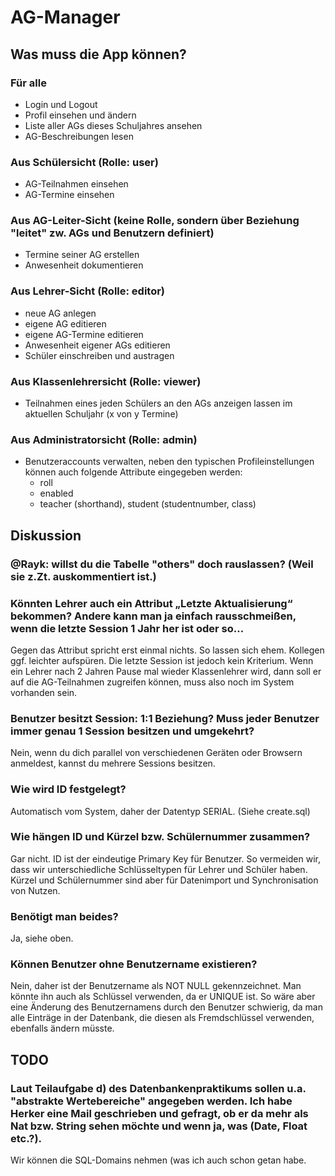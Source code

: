 # AG-Manager

## Was muss die App können?
### Für alle
- Login und Logout
- Profil einsehen und ändern
- Liste aller AGs dieses Schuljahres ansehen
- AG-Beschreibungen lesen

### Aus Schülersicht (Rolle: user)
- AG-Teilnahmen einsehen
- AG-Termine einsehen

### Aus AG-Leiter-Sicht (keine Rolle, sondern über Beziehung "leitet" zw. AGs und Benutzern definiert)
- Termine seiner AG erstellen
- Anwesenheit dokumentieren

### Aus Lehrer-Sicht (Rolle: editor)
- neue AG anlegen
- eigene AG editieren
- eigene AG-Termine editieren
- Anwesenheit eigener AGs editieren
- Schüler einschreiben und austragen

### Aus Klassenlehrersicht (Rolle: viewer)
- Teilnahmen eines jeden Schülers an den AGs anzeigen lassen im aktuellen Schuljahr (x von y Termine)

### Aus Administratorsicht (Rolle: admin)
- Benutzeraccounts verwalten, neben den typischen Profileinstellungen können auch folgende Attribute eingegeben werden:
  - roll
  - enabled
  - teacher (shorthand), student (studentnumber, class)


## Diskussion

### @Rayk: willst du die Tabelle "others" doch rauslassen? (Weil sie z.Zt. auskommentiert ist.)

### Könnten Lehrer auch ein Attribut „Letzte Aktualisierung“ bekommen? Andere kann man ja einfach rausschmeißen, wenn die letzte Session 1 Jahr her ist oder so…

Gegen das Attribut spricht erst einmal nichts. So lassen sich ehem. Kollegen ggf. leichter aufspüren. Die letzte Session ist jedoch kein Kriterium. Wenn ein Lehrer nach 2 Jahren Pause mal wieder Klassenlehrer wird, dann soll er auf die AG-Teilnahmen zugreifen können, muss also noch im System vorhanden sein.

### Benutzer besitzt Session: 1:1 Beziehung? Muss jeder Benutzer immer genau 1 Session besitzen und umgekehrt?

Nein, wenn du dich parallel von verschiedenen Geräten oder Browsern anmeldest, kannst du mehrere Sessions besitzen.

### Wie wird ID festgelegt?
Automatisch vom System, daher der Datentyp SERIAL. (Siehe create.sql)

### Wie hängen ID und Kürzel bzw. Schülernummer zusammen?
Gar nicht. ID ist der eindeutige Primary Key für Benutzer. So vermeiden wir, dass wir unterschiedliche Schlüsseltypen für Lehrer und Schüler haben. Kürzel und Schülernummer sind aber für Datenimport und Synchronisation von Nutzen.

### Benötigt man beides?
Ja, siehe oben.

### Können Benutzer ohne Benutzername existieren?
Nein, daher ist der Benutzername als NOT NULL gekennzeichnet. Man könnte ihn auch als Schlüssel verwenden, da er UNIQUE ist. So wäre aber eine Änderung des Benutzernamens durch den Benutzer schwierig, da man alle Einträge in der Datenbank, die diesen als Fremdschlüssel verwenden, ebenfalls ändern müsste.

## TODO
### Laut Teilaufgabe d) des Datenbankenpraktikums sollen u.a. "abstrakte Wertebereiche" angegeben werden. Ich habe Herker eine Mail geschrieben und gefragt, ob er da mehr als Nat bzw. String sehen möchte und wenn ja, was (Date, Float etc.?).
Wir können die SQL-Domains nehmen (was ich auch schon getan habe.
